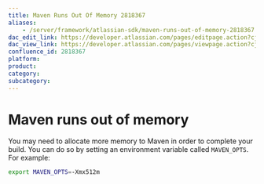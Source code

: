 ```yaml
---
title: Maven Runs Out Of Memory 2818367
aliases:
    - /server/framework/atlassian-sdk/maven-runs-out-of-memory-2818367.html
dac_edit_link: https://developer.atlassian.com/pages/editpage.action?cjm=wozere&pageId=2818367
dac_view_link: https://developer.atlassian.com/pages/viewpage.action?cjm=wozere&pageId=2818367
confluence_id: 2818367
platform:
product:
category:
subcategory:
---
```

# Maven runs out of memory

You may need to allocate more memory to Maven in order to complete your build. You can do so by setting an environment variable called `MAVEN_OPTS`. For example:

``` bash
export MAVEN_OPTS=-Xmx512m
```





















































































































































































































































